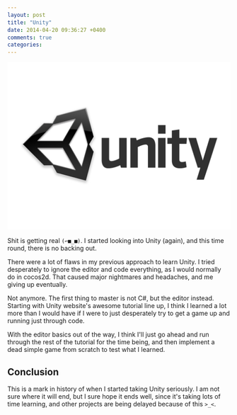 ```yaml
---
layout: post
title: "Unity"
date: 2014-04-20 09:36:27 +0400
comments: true
categories: 
---
```


![](/images/unity-3d.jpg)

Shit is getting real `(⌐■_■)`. I started looking into Unity (again), and this time round, there is no backing out.

There were a lot of flaws in my previous approach to learn Unity. I tried desperately to ignore the editor and code everything, as I would normally do in cocos2d. That caused major nightmares and headaches, and me giving up eventually.

Not anymore. The first thing to master is not C#, but the editor instead. Starting with Unity website's awesome tutorial line up, I think I learned a lot more than I would have if I were to just desperately try to get a game up and running just through code.

With the editor basics out of the way, I think I'll just go ahead and run through the rest of the tutorial for the time being, and then implement a dead simple game from scratch to test what I learned.

## Conclusion

This is a mark in history of when I started taking Unity seriously. I am not sure where it will end, but I sure hope it ends well, since it's taking lots of time learning, and other projects are being delayed because of this `>_<`.

